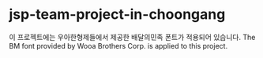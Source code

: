 # jsp-team-project-in-choongang



이 프로젝트에는 우아한형제들에서 제공한 배달의민족 폰트가 적용되어 있습니다.
The BM font provided by Wooa Brothers Corp. is applied to this project.
